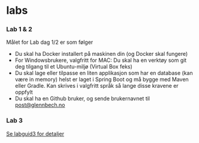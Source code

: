 # labs

### Lab 1 & 2

Målet for Lab dag 1/2 er som følger

- Du skal ha Docker installert på maskinen din (og Docker skal fungere)
- For Windowsbrukere, valgfritt for MAC: Du skal ha en verktøy som git deg tilgang til et Ubuntu-miljø (Virtual Box feks)
- Du skal lage eller tilpasse en liten applikasjon som har en database (kan være in memory) helst er laget i Spring Boot og må bygge med Maven eller Gradle. Kan skrives i valgfritt språk så lange disse kravene er oppfylt
- Du skal ha en Github bruker, og sende brukernavnet til post@glennbech.no

### Lab 3

[Se labguid3 for detaljer](lab3/README.md)
